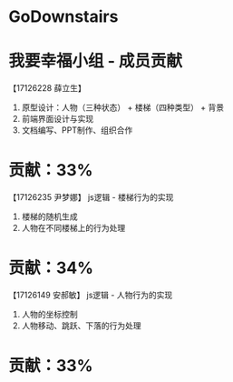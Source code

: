 # GoDownstairs
# 我要幸福小组 - 成员贡献

【17126228 薛立生】
1. 原型设计：人物（三种状态） + 楼梯（四种类型） + 背景
2. 前端界面设计与实现
3. 文档编写、PPT制作、组织合作
# 贡献：33%

【17126235 尹梦娜】
js逻辑 - 楼梯行为的实现
1. 楼梯的随机生成
2. 人物在不同楼梯上的行为处理
# 贡献：34%

【17126149 安郝敏】
js逻辑 - 人物行为的实现
1. 人物的坐标控制
2. 人物移动、跳跃、下落的行为处理
# 贡献：33%

